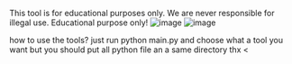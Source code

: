                                                                                      
This tool is for educational purposes only. We are never responsible for illegal use. Educational purpose only!
![image](https://user-images.githubusercontent.com/116391434/229136561-5a57110e-e7dd-45a9-b6d0-75f2d63477c2.png)
                                             ![image](https://user-images.githubusercontent.com/116391434/229144333-e92caa45-99b2-472f-9e3c-9c7c6bb77648.png)




how to use the tools?
just run python main.py and choose what a tool you want but you should put all python file an a same directory thx <
